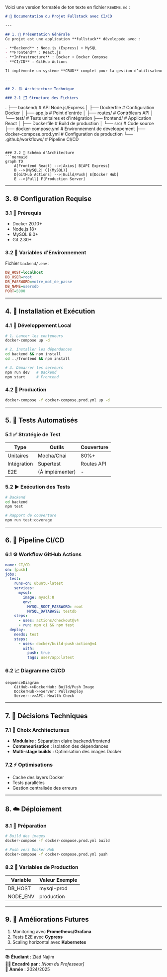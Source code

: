 Voici une version formatée de ton texte en fichier `README.md` :

```markdown
# 📘 Documentation du Projet Fullstack avec CI/CD

---

## 1. 📌 Présentation Générale
Ce projet est une application **fullstack** développée avec :

- **Backend** : Node.js (Express) + MySQL  
- **Frontend** : React.js  
- **Infrastructure** : Docker + Docker Compose  
- **CI/CD** : GitHub Actions

Il implémente un système **CRUD** complet pour la gestion d’utilisateurs, avec des **tests automatisés** et un **déploiement continu**.

---

## 2. 🏗️ Architecture Technique

### 2.1 🗂️ Structure des Fichiers
```
.
├── backend/                # API Node.js/Express
│   ├── Dockerfile          # Configuration Docker
│   ├── app.js              # Point d'entrée
│   ├── routes/             # Contrôleurs API
│   └── test/               # Tests unitaires et d'intégration
├── frontend/               # Application React
│   ├── Dockerfile          # Build de production
│   └── src/                # Code source
├── docker-compose.yml      # Environnement de développement
├── docker-compose.prod.yml # Configuration de production
└── .github/workflows/      # Pipeline CI/CD
```

### 2.2 🧬 Schéma d'Architecture
```mermaid
graph TD
    A[Frontend React] -->|Axios| B[API Express]
    B -->|MySQL2| C[(MySQL)]
    D[GitHub Actions] -->|Build/Push| E[Docker Hub]
    E -->|Pull| F[Production Server]
```

---

## 3. ⚙️ Configuration Requise

### 3.1 🔧 Prérequis
- Docker 20.10+  
- Node.js 18+  
- MySQL 8.0+  
- Git 2.30+

### 3.2 🔐 Variables d'Environnement
Fichier `backend/.env` :
```ini
DB_HOST=localhost
DB_USER=root
DB_PASSWORD=votre_mot_de_passe
DB_NAME=usersdb
PORT=5000
```

---

## 4. 🚀 Installation et Exécution

### 4.1 🧪 Développement Local
```bash
# 1. Lancer les conteneurs
docker-compose up -d

# 2. Installer les dépendances
cd backend && npm install
cd ../frontend && npm install

# 3. Démarrer les serveurs
npm run dev   # Backend
npm start     # Frontend
```

### 4.2 🏁 Production
```bash
docker-compose -f docker-compose.prod.yml up -d
```

---

## 5. 🧪 Tests Automatisés

### 5.1 ✅ Stratégie de Test
| Type        | Outils        | Couverture   |
|-------------|---------------|--------------|
| Unitaires   | Mocha/Chai    | 80%+         |
| Intégration | Supertest     | Routes API   |
| E2E         | (À implémenter)| -           |

### 5.2 ▶️ Exécution des Tests
```bash
# Backend
cd backend
npm test

# Rapport de couverture
npm run test:coverage
```

---

## 6. 🔁 Pipeline CI/CD

### 6.1 ⚙️ Workflow GitHub Actions
```yaml
name: CI/CD
on: [push]
jobs:
  test:
    runs-on: ubuntu-latest
    services:
      mysql:
        image: mysql:8
        env:
          MYSQL_ROOT_PASSWORD: root
          MYSQL_DATABASE: testdb
    steps:
      - uses: actions/checkout@v4
      - run: npm ci && npm test
  deploy:
    needs: test
    steps:
      - uses: docker/build-push-action@v4
        with:
          push: true
          tags: user/app:latest
```

### 6.2 📈 Diagramme CI/CD
```mermaid
sequenceDiagram
    GitHub->>DockerHub: Build/Push Image
    DockerHub->>Server: Pull/Deploy
    Server-->>API: Health Check
```

---

## 7. 🧠 Décisions Techniques

### 7.1 🧱 Choix Architecturaux
- **Modulaire** : Séparation claire backend/frontend  
- **Conteneurisation** : Isolation des dépendances  
- **Multi-stage builds** : Optimisation des images Docker  

### 7.2 ⚡ Optimisations
- Cache des layers Docker  
- Tests parallèles  
- Gestion centralisée des erreurs  

---

## 8. ☁️ Déploiement

### 8.1 🔨 Préparation
```bash
# Build des images
docker-compose -f docker-compose.prod.yml build

# Push vers Docker Hub
docker-compose -f docker-compose.prod.yml push
```

### 8.2 🔐 Variables de Production
| Variable     | Valeur Exemple |
|--------------|----------------|
| DB_HOST      | mysql-prod     |
| NODE_ENV     | production     |

---

## 9. 🚧 Améliorations Futures
1. Monitoring avec **Prometheus/Grafana**  
2. Tests E2E avec **Cypress**  
3. Scaling horizontal avec **Kubernetes**

---

📚 **Étudiant** : Ziad Najim  
👨‍🏫 **Encadré par** : *[Nom du Professeur]*  
📅 **Année** : 2024/2025
```